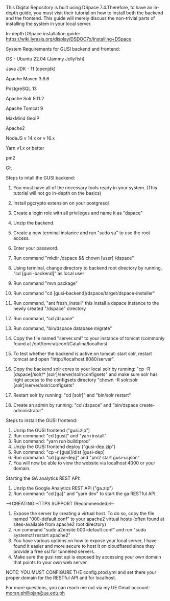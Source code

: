 This Digital Repository is built using DSpace 7.4.Therefore, to have an in-depth guide, you must 
visit their tutorial on how to install both the backend and the frontend. This guide will merely
discuss the non-trivial parts of installing the system in your local server.

In-depth DSpace installation guide: https://wiki.lyrasis.org/display/DSDOC7x/Installing+DSpace

System Requirements for GUSI backend and frontend:

OS - Ubuntu 22.04 (Jammy Jellyfish)

Java JDK - 11 (openjdk)

Apache Maven 3.8.6

PostgreSQL 13

Apache Solr 8.11.2

Apache Tomcat 9

MaxMind GeoIP

Apache2

NodeJS v 14.x or v 16.x

Yarn v1.x or better

pm2

Git


Steps to intall the GUSI backend:

1. You must have all of the necessary tools ready in your system. (This tutorial will not go in-depth on the basics)
2. Install pgcrypto extension on your postgresql
3. Create a login role with all privileges and name it as "dspace"
4. Unzip the backend.

5. Create a new terminal instance and run "sudo su" to use the root access.
6. Enter your password.
7. Run command "mkdir /dspace && chown [user] /dspace"
8. Using terminal, change directory to backend root directory by running, "cd [gusi-backend]" as local user
9. Run command "mvn package"
10. Run command "cd [gusi-backend]/dspace/target/dspace-installer"
11. Run command, "ant fresh_install" this install a dspace instance to the newly created "/dspace" directory
12. Run command, "cd /dspace"
13. Run command, "bin/dspace database migrate"
14. Copy the file named "server.xml" to your instance of tomcat (commonly found at /opt/tomcat/conf/Catalina/localhost
15. To test whether the backend is active on tomcat: start solr, restart tomcat and open "http://localhost:8080/server".
16. Copy the backend solr cores to your local solr by running: "cp -R [dspace]/solr/* [solr]/server/solr/configsets" and make sure solr has right access to the configsets directory "chown -R solr:solr [solr]/server/solr/configsets"
17. Restart solr by running: "cd [solr]" and "bin/solr restart"
18. Create an admin by running: "cd /dspace" and "bin/dspace create-administrator"

Steps to install the GUSI frontend:

1. Unzip the GUSI frontend ("gusi.zip")
2. Run command: "cd [gusi]" and "yarn install"
3. Run command: "yarn run build:prod"
4. Unzip the GUSI frontend deploy ("gusi-dep.zip")
5. Run command: "cp -r [gusi]/dist [gusi-dep]
6. Run command: "cd [gusi-dep]" and "pm2 start gusi-ui.json"
7. You will now be able to view the website via localhost:4000 or your domain.

Starting the GA analytics REST API:

1. Unzip the Google Analytics REST API ("ga.zip")
2. Run command: "cd [ga]" and "yarn dev" to start the ga RESTful API.

-->CREATING HTTPS SUPPORT (Recommended)<--
1. Expose the server by creating a virtual host. To do so, copy the file named "000-default.conf" to your apache2 virtual hosts (often found at sites-available from apache2 root directory)
2. run command "sudo a2ensite 000-default.conf" and run "sudo systemctl restart apache2"
3. You have various options on how to expose your local server, I have found it easier and more secure to host it on cloudflared since they provide a free ssl for tunneled servers.
4. Make sure the gusi rest api is exposed by accessing your own domain that points to your own web server.

NOTE: YOU MUST CONFIGURE THE config.prod.yml and set there your proper domain for the RESTful API and for localhost.

For more questions, you can reach me out via my UE Gmail account: moran.phillipjan@ue.edu.ph



